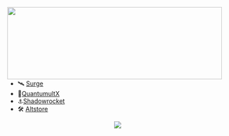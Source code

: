 <p>
  <img align="left" width="490" height="165" src="https://github-readme-stats.vercel.app/api?username=Obsidian99&show_icons=true&theme=tokyonight"/>
</p>


 - 🛰 [Surge](https://obsidian99.github.io/Script/)
 - 🚀[QuantumultX](https://obsidian99.github.io/Script/)
 - ⚓️[Shadowrocket](https://obsidian99.github.io/Script/)
 - 🛠 [Altstore](https://obsidian99.github.io/Script/)
 

<p align="center">
    <a href="https://t.me/kicktt"><img src="https://img.shields.io/badge/Telegram-%2352A4DB.svg?&style=social&logo=telegram&logoColor=white" /></a>
</p>

